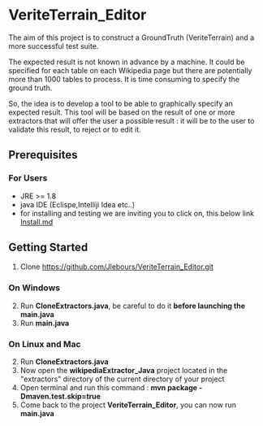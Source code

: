 # VeriteTerrain_Editor

The aim of this project is to construct a GroundTruth (VeriteTerrain) and a more successful test suite.

The expected result is not known in advance by a machine. It could be specified for each table on each Wikipedia page but 
there are potentially more than 1000 tables to process. It is time consuming to specify the ground truth.

So, the idea is to develop a tool to be able to graphically specify an expected result.
This tool will be based on the result of one or more extractors that will offer the user a possible result :
it will be to the user to validate this result, to reject or to edit it.

## Prerequisites
### For Users
* JRE >= 1.8
* java IDE  (Eclispe,Intelliji Idea etc..)
* for installing and testing we are inviting you to click on, this below link
  [Install.md](https://github.com/Jlebours/VeriteTerrain_Editor/blob/master/INSTALL.md)

## Getting Started
1) Clone https://github.com/Jlebours/VeriteTerrain_Editor.git
### On Windows
2) Run **CloneExtractors.java**, be careful to do it **before launching the main.java**
3) Run **main.java**
### On Linux and Mac
2) Run **CloneExtractors.java**
3) Now open the **wikipediaExtractor_Java** project located in the "extractors" directory of the current directory of your project
4) Open terminal and run this command : **mvn package -Dmaven.test.skip=true**
5) Come back to the project **VeriteTerrain_Editor**, you can now run **main.java**


  